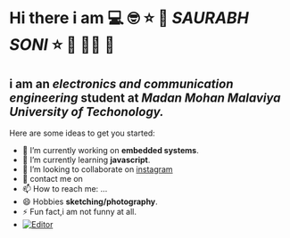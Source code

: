 # Hi there i am 💻 🤓 ⭐ 🌟 *SAURABH SONI* ⭐ 🌟 🧑‍🚀 🏈
## i am an *electronics and communication engineering* student at *Madan Mohan Malaviya University of Techonology.*


Here are some ideas to get you started:

- 🔭 I’m currently working on __embedded systems__.
- 🌱 I’m currently learning __javascript__.
- 👯 I’m looking to collaborate on [instagram](https://instagram.com/electro_monk_?igshid=hasobethstcy)
- 💬 contact me on
- 📫 How to reach me: ...
- 😄 Hobbies __sketching/photography__.
- ⚡ Fun fact,i am not funny at all.
- [![Editor](https://img.shields.io/badge/Editor-VSCode-blue?style=flat-square&logo=visual-studio-code&logoColor=white)](https://code.visualstudio.com/)
